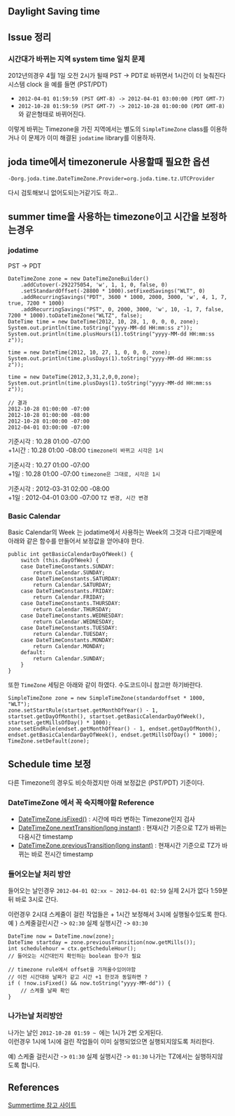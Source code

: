 ## Daylight Saving time 


## Issue 정리 

### 시간대가 바뀌는 지역 system time 일치 문제 

2012년의경우 4월 1일 오전 2시가 될때 PST -> PDT로 바뀌면서 1시간이 더 늦춰진다 
시스템 clock 을 예를 들면  (PST/PDT) 

* `2012-04-01 01:59:59 (PST GMT-8) -> 2012-04-01 03:00:00 (PDT GMT-7)`   
* `2012-10-28 01:59:59 (PST GMT-7) -> 2012-10-28 01:00:00 (PDT GMT-8)`   
와 같은형태로 바뀌어진다. 

이렇게 바뀌는 Timezone을 가진 지역에서는 별도의 `SimpleTimeZone` class를 이용하거나 이 문제가 이미 해결된 `jodatime` library를 이용하자.


 

## joda time에서 timezonerule 사용할때 필요한 옵션 

	-Dorg.joda.time.DateTimeZone.Provider=org.joda.time.tz.UTCProvider

다시 검토해보니 없어도되는거같기도 하고..

## summer time을 사용하는 timezone이고 시간을 보정하는경우 

### jodatime 

PST -> PDT 

	DateTimeZone zone = new DateTimeZoneBuilder()
		.addCutover(-292275054, 'w', 1, 1, 0, false, 0)
		.setStandardOffset(-28800 * 1000).setFixedSavings("WLT", 0)
		.addRecurringSavings("PDT", 3600 * 1000, 2000, 3000, 'w', 4, 1, 7, true, 7200 * 1000)
		.addRecurringSavings("PST", 0, 2000, 3000, 'w', 10, -1, 7, false, 7200 * 1000).toDateTimeZone("WLTZ", false);
	DateTime time = new DateTime(2012, 10, 28, 1, 0, 0, 0, zone);
	System.out.println(time.toString("yyyy-MM-dd HH:mm:ss z"));
	System.out.println(time.plusHours(1).toString("yyyy-MM-dd HH:mm:ss z"));
	
	time = new DateTime(2012, 10, 27, 1, 0, 0, 0, zone);
	System.out.println(time.plusDays(1).toString("yyyy-MM-dd HH:mm:ss z"));
	
	time = new DateTime(2012,3,31,2,0,0,zone);
	System.out.println(time.plusDays(1).toString("yyyy-MM-dd HH:mm:ss z"));
	
	// 결과 
	2012-10-28 01:00:00 -07:00
	2012-10-28 01:00:00 -08:00
	2012-10-28 01:00:00 -07:00
	2012-04-01 03:00:00 -07:00

기준시각 : 10.28 01:00 -07:00   
+1시간 : 10.28 01:00 -08:00 `timezone이 바뀌고 시각은 1시` 

기준시각 : 10.27 01:00 -07:00  
+1일 : 10.28 01:00 -07:00 `timezone은 그대로, 시각은 1시`

기준시각 : 2012-03-31 02:00 -08:00  
+1일 : 2012-04-01 03:00 -07:00 `TZ 변경, 시간 변경`  

### Basic Calendar 

Basic Calendar의 Week 는 jodatime에서 사용하는 Week의 그것과 다르기때문에 아래와 같은 함수를 만들어서 보정값을 얻어내야 한다. 

	public int getBasicCalendarDayOfWeek() {
		switch (this.dayOfWeek) {
		case DateTimeConstants.SUNDAY:
			return Calendar.SUNDAY;
		case DateTimeConstants.SATURDAY:
			return Calendar.SATURDAY;
		case DateTimeConstants.FRIDAY:
			return Calendar.FRIDAY;
		case DateTimeConstants.THURSDAY:
			return Calendar.THURSDAY;
		case DateTimeConstants.WEDNESDAY:
			return Calendar.WEDNESDAY;
		case DateTimeConstants.TUESDAY:
			return Calendar.TUESDAY;
		case DateTimeConstants.MONDAY:
			return Calendar.MONDAY;
		default:
			return Calendar.SUNDAY;
		}
	}

또한 `TimeZone` 세팅은 아래와 같이 하였다. 수도코드이니 참고만 하기바란다.

	SimpleTimeZone zone = new SimpleTimeZone(standardoffset * 1000, "WLT");
	zone.setStartRule(startset.getMonthOfYear() - 1, startset.getDayOfMonth(), startset.getBasicCalendarDayOfWeek(), startset.getMillsOfDay() * 1000);
	zone.setEndRule(endset.getMonthOfYear() - 1, endset.getDayOfMonth(), endset.getBasicCalendarDayOfWeek(), endset.getMillsOfDay() * 1000);
	TimeZone.setDefault(zone);

## Schedule time 보정 

다른 Timezone의 경우도 비슷하겠지만 아래 보정값은 (PST/PDT) 기준이다. 

### DateTimeZone 에서 꼭 숙지해야할 Reference 

* [DateTimeZone.isFixed()](http://joda-time.sourceforge.net/api-release/src-html/org/joda/time/DateTimeZone.html#line.1202) : 시간에 따라 변하는 Timezone인지 검사 
* [DateTimeZone.nextTransition(long instant)](http://joda-time.sourceforge.net/api-release/src-html/org/joda/time/DateTimeZone.html#line.1212) : 현재시간 기준으로 TZ가 바뀌는 다음시간 timestamp
* [DateTimeZone.previousTransition(long instant)](http://joda-time.sourceforge.net/api-release/src-html/org/joda/time/DateTimeZone.html#line.1222) : 현재시간 기준으로 TZ가 바뀌는 바로 전시간 timestamp

### 들어오는날 처리 방안 
들어오는 날인경우 `2012-04-01 02:xx ~ 2012-04-01 02:59` 실제 2시가 없다 1:59분 뒤 바로 3시로 간다. 

이런경우 2시대 스케줄이 걸린 작업들은 + 1시간 보정해서 3시에 실행될수있도록 한다.   
예 ) 스케줄걸린시간 -> `02:30`  실제 실행시간 -> `03:30`
 
	DateTime now = DateTime.now(zone);
	DateTime startday = zone.previousTransition(now.getMills());
	int schedulehour = ctx.getScheduleHour();
	// 들어오는 시간대인지 확인하는 boolean 함수가 필요 
	
	// timezone rule에서 offset을 가져올수있어야함
	// 이전 시간대와 날짜가 같고 시간 +1 한것과 동일하면 ? 
	if ( !now.isFixed() && now.toString("yyyy-MM-dd")) {
		// 스케줄 날짜 확인
	}
	
### 나가는날 처리방안 

나가는 날인 `2012-10-28 01:59 ~ `에는 1시가 2번 오게된다.   
이런경우 1시에 1시에 걸린 작업들이 이미 실행되었으면 실행되지않도록 처리한다. 

예) 스케줄 걸린시간 -> `01:30` 실제 실행시간 -> `01:30` 나가는 TZ에서는 실행하지않도록 합니다. 


## References

[Summertime 참고 사이트](http://www.timeanddate.com/time/dst/events.html)

